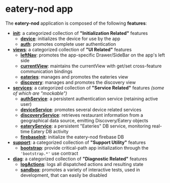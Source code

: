 # eatery-nod app

The **eatery-nod** application is composed of the following **features**:

 - [**init**](init/README.md):               a categorized collection of **"Initialization Related"** features
   - [**device**](init/device/README.md):    initializes the device for use by the app
   - [**auth**](init/auth/README.md):        promotes complete user authentication
 - [**views**](views/README.md):             a categorized collection of **"UI Related"** features
   - [**leftNav**](views/leftNav/README.md):         promotes the app-specific Drawer/SideBar on the app's left side
   - [**currentView**](views/currentView/README.md): maintains the currentView with get/set cross-feature communication bindings
   - [**eateries**](views/eateries/README.md):       manages and promotes the eateries view
   - [**discovery**](views/discovery/README.md):     manages and promotes the discovery view
 - [**services**](services/README.md):                              a categorized collection of **"Service Related"** features _(some of which are "mockable")_
    - [**authService**](services/authService/README.md):            a persistent authentication service (retaining active user)
    - [**deviceService**](services/deviceService/README.md):        promotes several device related services
    - [**discoveryService**](services/discoveryService/README.md):  retrieves restaurant information from a geographical data source, emitting Discovery/Eatery objects
    - [**eateryService**](services/eateryService/README.md):        a persistent "Eateries" DB service, monitoring real-time Eatery DB activity
    - [**firebaseInit**](services/firebaseInit/README.md):          initialize the eatery-nod firebase DB
 - [**support**](support/README.md):                a categorized collection of **"Support Utility"** features
   - [**bootstrap**](support/bootstrap/README.md):  provide critical-path app initialization through the `'bootstrap.*'` use contract
 - [**diag**](diag/README.md):                      a categorized collection of **"Diagnostic Related"** features
   - [**logActions**](diag/logActions/README.md):   logs all dispatched actions and resulting state
   - [**sandbox**](diag/sandbox/README.md):         promotes a variety of interactive tests, used in development, that can easily be disabled
